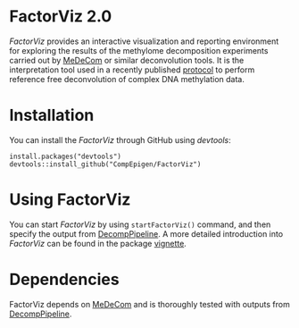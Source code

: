 # FactorViz 2.0
*FactorViz* provides an interactive visualization and reporting environment for exploring the results of the methylome decomposition experiments carried out by [MeDeCom](http://github.com/lutsik/medecom/) or similar deconvolution tools. It is the interpretation tool used in a recently published [protocol](https://doi.org/10.1101/853150) to perform reference free deconvolution of complex DNA methylation data.

# Installation
You can install the *FactorViz* through GitHub using *devtools*:

```{r, eval=F}
install.packages("devtools")
devtools::install_github("CompEpigen/FactorViz")
```

# Using FactorViz
You can start *FactorViz* by using ```startFactorViz()``` command, and then specify the output from [DecompPipeline](https://github.com/CompEpigen/DecompPipeline).
A more detailed introduction into *FactorViz* can be found in the package [vignette](vignettes/factorviz.md).

# Dependencies
FactorViz depends on [MeDeCom](http://github.com/lutsik/medecom/) and is thoroughly tested with outputs from [DecompPipeline](https://github.com/CompEpigen/DecompPipeline).
